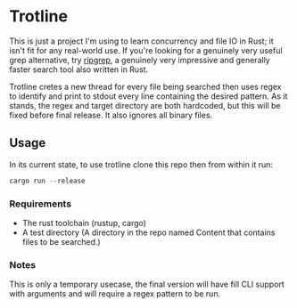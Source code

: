 # Trotline

This is just a project I'm using to learn concurrency and file IO in Rust; it isn't fit for any real-world use. If you're looking for a genuinely very useful grep alternative, try [ripgrep][ripgrep], a genuinely very impressive and generally faster search tool also written in Rust.

Trotline cretes a new thread for every file being searched then uses regex to identify and print to stdout every line containing the desired pattern. As it stands, the regex and target directory are both hardcoded, but this will be fixed before final release. It also ignores all binary files.

## Usage

In its current state, to use trotline clone this repo then from within it run:
```rust
cargo run --release
```

### Requirements

* The rust toolchain (rustup, cargo)
* A test directory (A directory in the repo named Content that contains files to be searched.)

### Notes
This is only a temporary usecase, the final version will have fill CLI support with arguments and will require a regex pattern to be run.


[ripgrep]: https://github.com/BurntSushi/ripgrep
